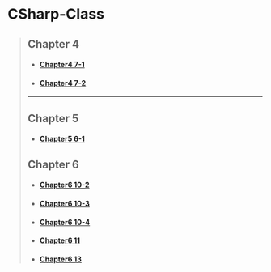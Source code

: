 # CSharp-Class
> ## Chapter 4
> - #### [Chapter4 7-1](https://github.com/LimJuHyung1/CSharp-Class/blob/main/4%EC%9E%A5/Exercise4_7_1.cs)
> - #### [Chapter4 7-2](https://github.com/LimJuHyung1/CSharp-Class/blob/main/4%EC%9E%A5/Exercise4_7_2.cs)
> - - -
> ## Chapter 5
> - #### [Chapter5 6-1](https://github.com/LimJuHyung1/CSharp-Class/blob/main/5%EC%9E%A5/Exercise5_6_1.cs)
> ## Chapter 6
> - #### [Chapter6 10-2](https://github.com/LimJuHyung1/CSharp-Class/blob/main/6%EC%9E%A5/ExerciseCh6_10_2.cs)
> - #### [Chapter6 10-3](https://github.com/LimJuHyung1/CSharp-Class/blob/main/6%EC%9E%A5/ExerciseCh6_10_3.cs)
> - #### [Chapter6 10-4](https://github.com/LimJuHyung1/CSharp-Class/blob/main/6%EC%9E%A5/ExerciseCh6_10_4.cs)
> - #### [Chapter6 11](https://github.com/LimJuHyung1/CSharp-Class/blob/main/6%EC%9E%A5/ExerciseCh6_11.cs)
> - #### [Chapter6 13](https://github.com/LimJuHyung1/CSharp-Class/blob/main/6%EC%9E%A5/ExerciseCh6_13.cs)
